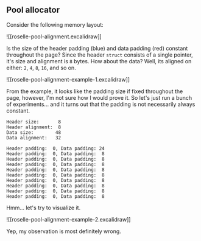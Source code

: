 ## Pool allocator

Consider the following memory layout:

![[roselle-pool-alignment.excalidraw]]

Is the size of the header padding (blue) and data padding (red) constant throughout the page? Since the header `struct` consists of a single pointer, it's size and alignment is `8` bytes. How about the data? Well, its aligned on either: `2`, `4`, `8`, `16`, and so on.

![[roselle-pool-alignment-example-1.excalidraw]]

From the example, it looks like the padding size if fixed throughout the page, however, I'm not sure how I would prove it. So let's just run a bunch of experiments... and it turns out that the padding is not necessarily always constant.

```
Header size:       8
Header alignment:  8
Data size:        48
Data alignment:   32

Header padding:  0, Data padding: 24
Header padding:  0, Data padding:  8
Header padding:  0, Data padding:  8
Header padding:  0, Data padding:  8
Header padding:  0, Data padding:  8
Header padding:  0, Data padding:  8
Header padding:  0, Data padding:  8
Header padding:  0, Data padding:  8
Header padding:  0, Data padding:  8
Header padding:  0, Data padding:  8
```

Hmm... let's try to visualize it.

![[roselle-pool-alignment-example-2.excalidraw]]

Yep, my observation is most definitely wrong.
